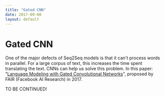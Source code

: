```yaml
---
title: "Gated CNN"
date: 2017-09-08
layout: default
---
```


# Gated CNN
One of the major defects of Seq2Seq models is that it can't process
words in parallel. For a large corpus of text, this increases the time
spent translating the text. CNNs can help us solve this problem. In this
paper: "[Language Modeling with Gated Convolutional
Networks](https://arxiv.org/pdf/1612.08083v3.pdf)", proposed by FAIR
(Facebook AI Research) in 2017.

TO BE CONTINUED!